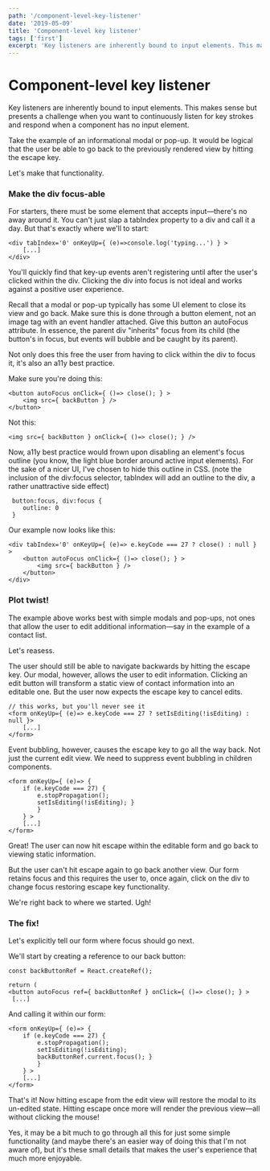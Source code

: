 ```yaml
---
path: '/component-level-key-listener'
date: '2019-05-09'
title: 'Component-level key listener'
tags: ['first']
excerpt: 'Key listeners are inherently bound to input elements. This makes sense but presents a challenge when you want to continuously listen for key strokes and respond when a component has no input element. '
---
```


# Component-level key listener

Key listeners are inherently bound to input elements. This makes sense but presents a challenge when you want to continuously listen for key strokes and respond when a component has no input element.

Take the example of an informational modal or pop-up. It would be logical that the user be able to go back to the previously rendered view by hitting the escape key.

Let's make that functionality.

### Make the div focus-able

For starters, there must be some element that accepts input—there's no away around it. You can't just slap a tabIndex property to a div and call it a day. But that's exactly where we'll to start:

    <div tabIndex='0' onKeyUp={ (e)=>console.log('typing...') } >
    	[...]
    </div>

You'll quickly find that key-up events aren't registering until after the user's clicked within the div. Clicking the div into focus is not ideal and works against a positive user experience.

Recall that a modal or pop-up typically has some UI element to close its view and go back. Make sure this is done through a button element, not an image tag with an event handler attached. Give this button an autoFocus attribute. In essence, the parent div "inherits" focus from its child (the button's in focus, but events will bubble and be caught by its parent).

Not only does this free the user from having to click within the div to focus it, it's also an a11y best practice.

Make sure you're doing this:

    <button autoFocus onClick={ ()=> close(); } >
    	<img src={ backButton } />
    </button>

Not this:

    <img src={ backButton } onClick={ ()=> close(); } />

Now, a11y best practice would frown upon disabling an element's focus outline (you know, the light blue border around active input elements). For the sake of a nicer UI, I've chosen to hide this outline in CSS. (note the inclusion of the div:focus selector, tabIndex will add an outline to the div, a rather unattractive side effect)

     button:focus, div:focus {
    	outline: 0
     }

Our example now looks like this:

    <div tabIndex='0' onKeyUp={ (e)=> e.keyCode === 27 ? close() : null } >
    	<button autoFocus onClick={ ()=> close(); } >
    		<img src={ backButton } />
    	</button>
    </div>

### Plot twist!

The example above works best with simple modals and pop-ups, not ones that allow the user to edit additional information—say in the example of a contact list.

Let's reasess.

The user should still be able to navigate backwards by hitting the escape key. Our modal, however, allows the user to edit information. Clicking an edit button will transform a static view of contact information into an editable one. But the user now expects the escape key to cancel edits.

    // this works, but you'll never see it
    <form onKeyUp={ (e)=> e.keyCode === 27 ? setIsEditing(!isEditing) : null }>
    	[...]
    </form>

Event bubbling, however, causes the escape key to go all the way back. Not just the current edit view. We need to suppress event bubbling in children components.

    <form onKeyUp={ (e)=> {
    	if (e.keyCode === 27) {
    		e.stopPropagation();
    		setIsEditing(!isEditing); }
    		}
    	} >
    	[...]
    </form>

Great! The user can now hit escape within the editable form and go back to viewing static information.

But the user can't hit escape again to go back another view. Our form retains focus and this requires the user to, once again, click on the div to change focus restoring escape key functionality.

We're right back to where we started. Ugh!

### The fix!

Let's explicitly tell our form where focus should go next.

We'll start by creating a reference to our back button:

    const backButtonRef = React.createRef();

    return (
    <button autoFocus ref={ backButtonRef } onClick={ ()=> close(); } >
     [...]

And calling it within our form:

    <form onKeyUp={ (e)=> {
    	if (e.keyCode === 27) {
    		e.stopPropagation();
    		setIsEditing(!isEditing);
    		backButtonRef.current.focus(); }
    		}
    	} >
    	[...]
    </form>

That's it! Now hitting escape from the edit view will restore the modal to its un-edited state. Hitting escape once more will render the previous view—all without clicking the mouse!

Yes, it may be a bit much to go through all this for just some simple functionality (and maybe there's an easier way of doing this that I'm not aware of), but it's these small details that makes the user's experience that much more enjoyable.

